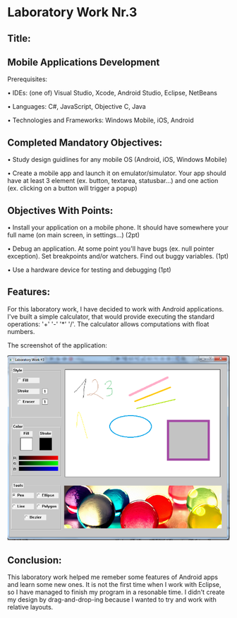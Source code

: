 Laboratory Work Nr.3
====================
Title:
------
Mobile Applications Development
------------
Prerequisites:

•   IDEs: (one of) Visual Studio, Xcode, Android Studio, Eclipse, NetBeans

•   Languages: C#, JavaScript, Objective C, Java

•	Technologies and Frameworks: Windows Mobile, iOS, Android

Completed Mandatory Objectives:
--------------------
•	Study design guidlines for any mobile OS (Android, iOS, Windows Mobile)

•	Create a mobile app and launch it on emulator/simulator. Your app should have at least 3 element (ex. button, textarea, statusbar...) and 	one action (ex. clicking on a button will trigger a popup)

Objectives With Points:
----------------------
•	Install your application on a mobile phone. It should have somewhere your full name (on main screen, in settings...) (2pt)

•	Debug an application. At some point you'll have bugs (ex. null pointer exception). Set breakpoints and/or watchers. Find out buggy variables. (1pt)

•	Use a hardware device for testing and debugging (1pt)

Features:
--------------------------
For this laboratory work, I have decided to work with Android applications. I've built a simple calculator, that would provide executing the standard operations: '+' '-' '*' '/'. The calculator allows computations with float numbers.


The screenshot of the application:

![main](https://raw.githubusercontent.com/TUM-FAF/FAF-121-Gusan-Gina/master/WP/Lab3_WP/screenshots/lab3.png)


Conclusion:
-----------

This laboratory work helped me remeber some features of Android apps and learn some new ones. It is not the first time when I work with Eclipse, so I have managed to finish my program in a resonable time. I didn't create my design by drag-and-drop-ing because I wanted to try and work with relative layouts.



